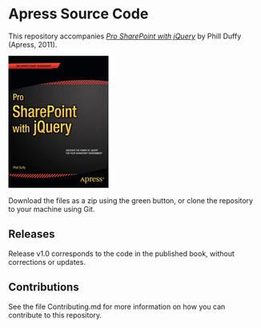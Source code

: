 # Apress Source Code

This repository accompanies [*Pro SharePoint with jQuery*](http://www.apress.com/9781430240983) by Phill Duffy (Apress, 2011).

![Cover image](9781430240983.jpg)

Download the files as a zip using the green button, or clone the repository to your machine using Git.

## Releases

Release v1.0 corresponds to the code in the published book, without corrections or updates.

## Contributions

See the file Contributing.md for more information on how you can contribute to this repository.
